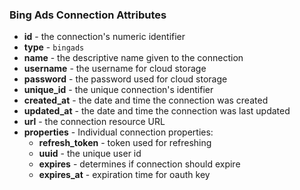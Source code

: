 ### Bing Ads Connection Attributes

* **id** - the connection's numeric identifier
* **type** - `bingads`
* **name** - the descriptive name given to the connection
* **username** - the username for cloud storage
* **password** - the password used for cloud storage
* **unique_id** - the unique connection's identifier
* **created_at** - the date and time the connection was created
* **updated_at** - the date and time the connection was last updated
* **url** - the connection resource URL
* **properties** - Individual connection properties:
  * **refresh_token** - token used for refreshing
  * **uuid** - the unique user id
  * **expires** - determines if connection should expire
  * **expires_at** - expiration time for oauth key
